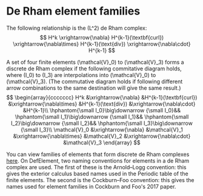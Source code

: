 # De Rham element families
The following relationship is the \(L^2\) de Rham complex:
$$
H^k
\xrightarrow{\nabla}
H^{k-1}(\textbf{curl})
\xrightarrow{\nabla\times}
H^{k-1}(\text{div})
\xrightarrow{\nabla\cdot}
H^{k-1}
$$

A set of four finite elements \(\mathcal{V}_0\) to \(\mathcal{V}_3\) forms 
a discrete de Rham complex if the following commitative diagram holds,
where \(I_0\) to \(I_3\) are interpolations into \(\mathcal{V}_0\) to \(\mathcal{V}_3\).
(The commutative diagram holds if following different arrow combinations to the same destination will give the same result.)
$$
\begin{array}{ccccccc}
H^k
&\xrightarrow{\nabla}
&H^{k-1}(\textbf{curl})
&\xrightarrow{\nabla\times}
&H^{k-1}(\text{div})
&\xrightarrow{\nabla\cdot}
&H^{k-1}\\
\hphantom{\small I_0}\big\downarrow {\small I_0}&&
\hphantom{\small I_1}\big\downarrow {\small I_1}&&
\hphantom{\small I_2}\big\downarrow {\small I_2}&&
\hphantom{\small I_3}\big\downarrow {\small I_3}\\
\mathcal{V}_0
&\xrightarrow{\nabla}
&\mathcal{V}_1
&\xrightarrow{\nabla\times}
&\mathcal{V}_2
&\xrightarrow{\nabla\cdot}
&\mathcal{V}_3
\end{array}
$$

You can view families of elements that form discrete de Rham complexes [here](index::families).
On DefElement, two naming conventions for elements in a de Rham complex are used.
The first of these is the Arnold&ndash;Logg convention: this gives the exterior calculus based names used in the Periodic table of the finite elements<ref title="Periodic table of the finite elements" author="Arnold, D. and Logg, A." journal="SIAM News" year="2014" volume="47" number="9" url="https://sinews.siam.org/Details-Page/periodic-table-of-the-finite-elements">.
The second is the Cockburn&ndash;Foo convention: this gives the names used for element families in Cockburn and Foo's 2017 paper<ref title="A systematic construction of finite element commuting exact sequences" author="Cockburn, B. and Foo, G." journal="SIAM journal on numerical analysis" volume="55" number="4" pagestart="1650" pageend="1688" year="2017" doi="10.1137/16M1073352">.

